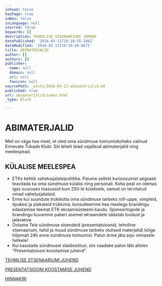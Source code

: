 ```yaml
---
inFeed: false
hasPage: true
inNav: false
inLanguage: null
starred: false
keywords: []
description: TEHNILISE STSENAARIUMI JUHEND
datePublished: '2016-03-11T10:18:55.286Z'
dateModified: '2016-03-11T10:18:49.867Z'
title: ABIMATERJALID
author: []
authors: []
publisher:
  name: null
  domain: null
  url: null
  favicon: null
sourcePath: _posts/2016-03-11-abimaterjalid.md
published: true
url: abimaterjalid/index.html
_type: Blurb

---
```

# ABIMATERJALID

Meil on väga hea meel, et oled oma sündmuse toimumiskohaks valinud Erinevate Tubade Klubi. Siit lehelt leiad vajalikud abimaterjalid ning meelespead.

## KÜLALISE MEELESPEA

* ETKs kehtib vahetusjalatsipoliitika. Palume sellest kurioosumist aegsasti teavitada ka oma sündmuse külalisi ning personali. Koha peal on olemas igas suuruses toasussid kuni 250-le külalisele, samuti on tervitatud omad vahetusjalatsid. 
* Enne kui suundute trükikotta oma sündmuse tarbeks roll-uppe, vimpleid, lipukesi ja plakateid trükkima, konsulteerime hea meelega brandingu edastamise teemat ETK ekraanisüsteemi kaudu. Sponsorlogode ja brandingu kuvamine paberi asemel ekraanidele säästab loodust ja jalavaeva.
* Ootame Teie sündmuse sisendeid (presentatsioonid, tehniline stsenaarium, failid ja muud sündmuse tarbeks olulised materjalid) kõige hiljemalt 24h enne sündmuse toimumist. Palun ärme jäta asju viimasele hetkele!  
* Kui kasutade sündmusel slaidiesitlusi, siis vaadake palun läbi allolev "Presentatsiooni koostamise juhend". 

[TEHNILISE STSENAARIUMI JUHEND][0]

[PRESENTATSIOONI KOOSTAMISE JUHEND][1]

[HINNAKIRI][2]

[0]: https://www.dropbox.com/s/5r3ype50b48szxv/ETK_tehniline_stsenaarium.pdf?dl=0
[1]: https://www.dropbox.com/s/h25cobakfq800gj/ETK_presentation_manual.pdf?dl=0
[2]: https://www.dropbox.com/s/1v0y2wasgwg8s04/etk_hinnakiri.pdf?dl=0